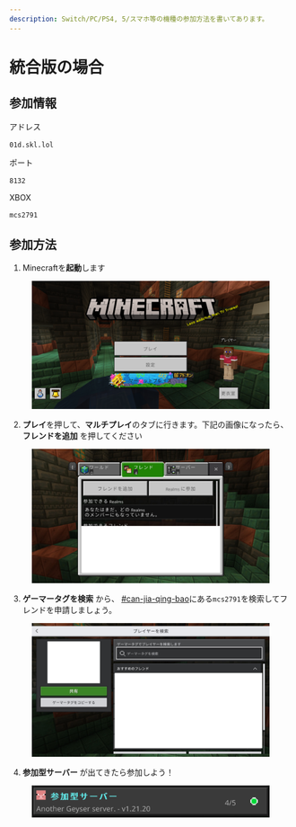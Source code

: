 ```yaml
---
description: Switch/PC/PS4, 5/スマホ等の機種の参加方法を書いてあります。
---
```


# 統合版の場合

## 参加情報

アドレス

```
01d.skl.lol
```

ポート

```
8132
```

XBOX

```
mcs2791
```

## 参加方法

1. Minecraftを**起動**します

<figure><img src="../.gitbook/assets/image (2).png" alt=""><figcaption></figcaption></figure>

2. **プレイ**を押して、**マルチプレイ**のタブに行きます。下記の画像になったら、**フレンドを追加** を押してください

<figure><img src="../.gitbook/assets/無題 2024-09-01 22-47-30.jpg" alt=""><figcaption></figcaption></figure>

3. **ゲーマータグを検索** から、 [#can-jia-qing-bao](no.md#can-jia-qing-bao "mention")にある`mcs2791`を検索してフレンドを申請しましょう。

<figure><img src="../.gitbook/assets/無題 2024-09-01 22-49-42.jpg" alt=""><figcaption></figcaption></figure>

4. **参加型サーバー** が出てきたら参加しよう！

<figure><img src="../.gitbook/assets/image (6).png" alt=""><figcaption></figcaption></figure>
